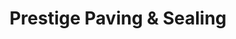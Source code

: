 ---
title: "Prestige Paving & Sealing"
url: /lockport/prestige-paving-und-sealing/
shop: Allgemein
---